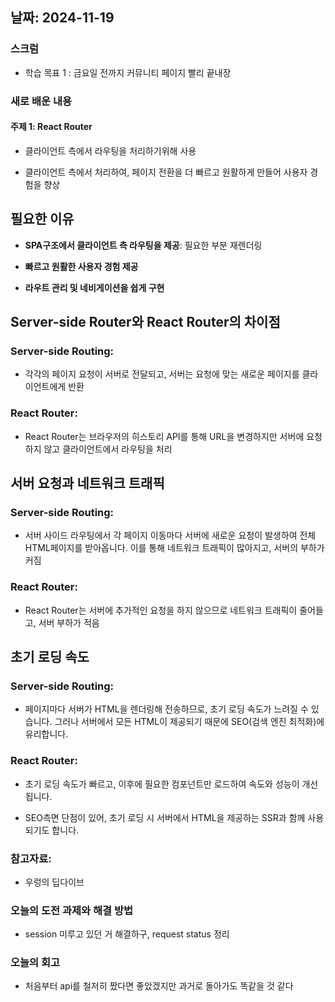 ## 날짜: 2024-11-19

### 스크럼

-   학습 목표 1 : 금요일 전까지 커뮤니티 페이지 빨리 끝내장

### 새로 배운 내용

#### 주제 1: React Router

-   클라이언트 측에서 라우팅을 처리하기위해 사용

-   클라이언트 측에서 처리하여, 페이지 전환을 더 빠르고 원활하게 만들어 사용자 경험을 향상

## 필요한 이유

-   **SPA구조에서 클라이언트 측 라우팅을 제공**: 필요한 부분 재렌더링

-   **빠르고 원활한 사용자 경험 제공**

-   **라우트 관리 및 네비게이션을 쉽게 구현**

## Server-side Router와 React Router의 차이점

### Server-side Routing:

-   각각의 페이지 요청이 서버로 전달되고, 서버는 요청에 맞는 새로운 페이지를 클라이언트에게 반환

### React Router:

-   React Router는 브라우저의 히스토리 API를 통해 URL을 변경하지만 서버에 요청하지 않고 클라이언트에서 라우팅을 처리

## 서버 요청과 네트워크 트래픽

### Server-side Routing:

-   서버 사이드 라우팅에서 각 페이지 이동마다 서버에 새로운 요청이 발생하여 전체 HTML페이지를 받아옵니다. 이를 통해 네트워크 트래픽이 많아지고, 서버의 부하가 커짐

### React Router:

-   React Router는 서버에 추가적인 요청을 하지 않으므로 네트워크 트래픽이 줄어들고, 서버 부하가 적음

## 초기 로딩 속도

### Server-side Routing:

-   페이지마다 서버가 HTML을 렌더링해 전송하므로, 초기 로딩 속도가 느려질 수 있습니다.
    그러나 서버에서 모든 HTML이 제공되기 때문에 SEO(검색 엔진 최적화)에 유리합니다.

### React Router:

-   초기 로딩 속도가 빠르고, 이후에 필요한 컴포넌트만 로드하여 속도와 성능이 개선됩니다.

-   SEO측면 단점이 있어, 초기 로딩 시 서버에서 HTML을 제공하는 SSR과 함께 사용 되기도 합니다.

### 참고자료:

-   우렁의 딥다이브

### 오늘의 도전 과제와 해결 방법

-   session 미루고 있던 거 해결하구, request status 정리

### 오늘의 회고

-   처음부터 api를 철저히 짰다면 좋았겠지만 과거로 돌아가도 똑같을 것 같다

